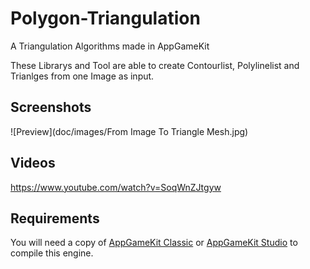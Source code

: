 # Polygon-Triangulation

A Triangulation Algorithms made in AppGameKit

These Librarys and Tool are able to create Contourlist, Polylinelist and Trianlges from one Image as input.

## Screenshots

![Preview](doc/images/From Image To Triangle Mesh.jpg)

## Videos

https://www.youtube.com/watch?v=SoqWnZJtgyw

## Requirements

You will need a copy of [AppGameKit Classic](https://store.steampowered.com/app/325180/AppGameKit_Classic_Easy_Game_Development/) or [AppGameKit Studio](https://store.steampowered.com/app/1024640/AppGameKit_Studio/) to compile this engine.
